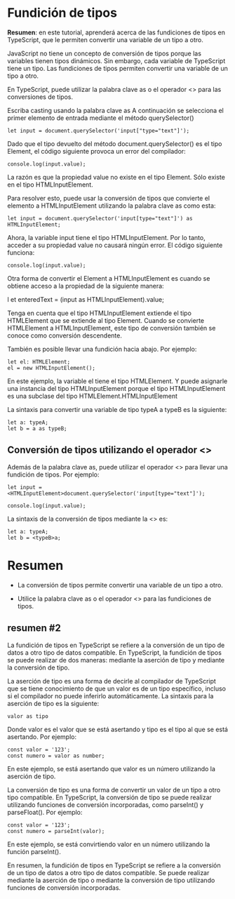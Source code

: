 # Fundición de tipos

**Resumen**: en este tutorial, aprenderá acerca de las fundiciones de tipos en TypeScript, que le permiten convertir una variable de un tipo a otro.

JavaScript no tiene un concepto de conversión de tipos porque las variables tienen tipos dinámicos. Sin embargo, cada variable de TypeScript tiene un tipo. Las fundiciones de tipos permiten convertir una variable de un tipo a otro.

En TypeScript, puede utilizar la palabra clave as o el operador <> para las conversiones de tipos.

Escriba casting usando la palabra clave as
A continuación se selecciona el primer elemento de entrada mediante el método querySelector()

    let input = document.querySelector('input["type="text"]');

Dado que el tipo devuelto del método document.querySelector() es el tipo Element, el código siguiente provoca un error del compilador:

    console.log(input.value);

La razón es que la propiedad value no existe en el tipo Element. Sólo existe en el tipo HTMLInputElement.

Para resolver esto, puede usar la conversión de tipos que convierte el elemento a HTMLInputElement utilizando la palabra clave as como esta:

    let input = document.querySelector('input[type="text"]') as HTMLInputElement;

Ahora, la variable input tiene el tipo HTMLInputElement. Por lo tanto, acceder a su propiedad value no causará ningún error. El código siguiente funciona:

    console.log(input.value);

Otra forma de convertir el Element a HTMLInputElement es cuando se obtiene acceso a la propiedad de la siguiente manera:

l et enteredText = (input as HTMLInputElement).value;

Tenga en cuenta que el tipo HTMLInputElement extiende el tipo HTMLElement que se extiende al tipo Element. Cuando se convierte HTMLElement a HTMLInputElement, este tipo de conversión también se conoce como conversión descendente.

También es posible llevar una fundición hacia abajo. Por ejemplo:

    let el: HTMLElement;
    el = new HTMLInputElement();

En este ejemplo, la variable el tiene el tipo HTMLElement. Y puede asignarle una instancia del tipo HTMLInputElement porque el tipo HTMLInputElement es una subclase del tipo HTMLElement.HTMLInputElement

La sintaxis para convertir una variable de tipo typeA a typeB es la siguiente:

    let a: typeA;
    let b = a as typeB;

## Conversión de tipos utilizando el operador <>

Además de la palabra clave as, puede utilizar el operador <> para llevar una fundición de tipos. Por ejemplo:

    let input = <HTMLInputElement>document.querySelector('input[type="text"]');

    console.log(input.value);

La sintaxis de la conversión de tipos mediante la <> es:

    let a: typeA;
    let b = <typeB>a;

# Resumen

- La conversión de tipos permite convertir una variable de un tipo a otro.

- Utilice la palabra clave as o el operador <> para las fundiciones de tipos.

## resumen #2

La fundición de tipos en TypeScript se refiere a la conversión de un tipo de datos a otro tipo de datos compatible. En TypeScript, la fundición de tipos se puede realizar de dos maneras: mediante la aserción de tipo y mediante la conversión de tipo.

La aserción de tipo es una forma de decirle al compilador de TypeScript que se tiene conocimiento de que un valor es de un tipo específico, incluso si el compilador no puede inferirlo automáticamente. La sintaxis para la aserción de tipo es la siguiente:

    valor as tipo

Donde valor es el valor que se está asertando y tipo es el tipo al que se está asertando. Por ejemplo:

    const valor = '123';
    const numero = valor as number;

En este ejemplo, se está asertando que valor es un número utilizando la aserción de tipo.

La conversión de tipo es una forma de convertir un valor de un tipo a otro tipo compatible. En TypeScript, la conversión de tipo se puede realizar utilizando funciones de conversión incorporadas, como parseInt() y parseFloat(). Por ejemplo:

    const valor = '123';
    const numero = parseInt(valor);

En este ejemplo, se está convirtiendo valor en un número utilizando la función parseInt().

En resumen, la fundición de tipos en TypeScript se refiere a la conversión de un tipo de datos a otro tipo de datos compatible. Se puede realizar mediante la aserción de tipo o mediante la conversión de tipo utilizando funciones de conversión incorporadas.
